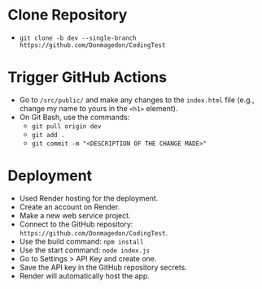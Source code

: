# Clone Repository
- `git clone -b dev --single-branch https://github.com/Donmagedon/CodingTest`

# Trigger GitHub Actions
- Go to `/src/public/` and make any changes to the `index.html` file (e.g., change my name to yours in the `<h1>` element).
- On Git Bash, use the commands:
  - `git pull origin dev`
  - `git add .`
  - `git commit -m "<DESCRIPTION OF THE CHANGE MADE>"`

# Deployment
- Used Render hosting for the deployment.
- Create an account on Render.
- Make a new web service project.
- Connect to the GitHub repository: `https://github.com/Donmagedon/CodingTest`.
- Use the build command: `npm install`
- Use the start command: `node index.js`
- Go to Settings > API Key and create one.
- Save the API key in the GitHub repository secrets.
- Render will automatically host the app.
